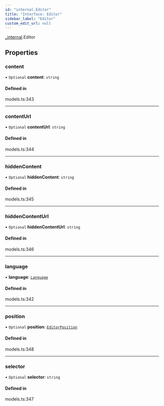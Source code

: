 ```yaml
---
id: "internal.Editor"
title: "Interface: Editor"
sidebar_label: "Editor"
custom_edit_url: null
---
```


[_internal](../modules/internal.md).Editor

## Properties

### content

• `Optional` **content**: `string`

#### Defined in

models.ts:343

___

### contentUrl

• `Optional` **contentUrl**: `string`

#### Defined in

models.ts:344

___

### hiddenContent

• `Optional` **hiddenContent**: `string`

#### Defined in

models.ts:345

___

### hiddenContentUrl

• `Optional` **hiddenContentUrl**: `string`

#### Defined in

models.ts:346

___

### language

• **language**: [`Language`](../modules.md#language)

#### Defined in

models.ts:342

___

### position

• `Optional` **position**: [`EditorPosition`](internal.EditorPosition.md)

#### Defined in

models.ts:348

___

### selector

• `Optional` **selector**: `string`

#### Defined in

models.ts:347
